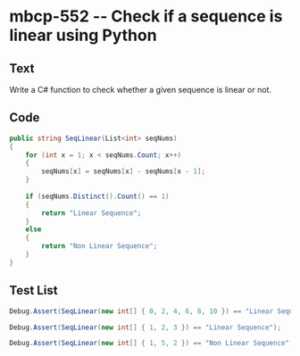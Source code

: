 # mbcp-552 -- Check if a sequence is linear using Python

## Text

Write a C# function to check whether a given sequence is linear or not.

## Code

```csharp
public string SeqLinear(List<int> seqNums) 
{
    for (int x = 1; x < seqNums.Count; x++) 
    {
        seqNums[x] = seqNums[x] - seqNums[x - 1];
    }
    
    if (seqNums.Distinct().Count() == 1) 
    {
        return "Linear Sequence";
    }
    else 
    {
        return "Non Linear Sequence";
    }
}
```

## Test List

```csharp
Debug.Assert(SeqLinear(new int[] { 0, 2, 4, 6, 8, 10 }) == "Linear Sequence");
```

```csharp
Debug.Assert(SeqLinear(new int[] { 1, 2, 3 }) == "Linear Sequence");
```

```csharp
Debug.Assert(SeqLinear(new int[] { 1, 5, 2 }) == "Non Linear Sequence");
```
